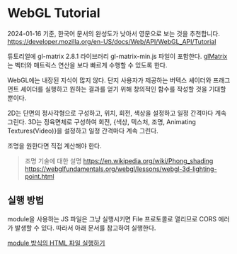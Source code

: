 # WebGL Tutorial

2024-01-16 기준, 한국어 문서의 완성도가 낮아서 영문으로 보는 것을 추천합니다.
<https://developer.mozilla.org/en-US/docs/Web/API/WebGL_API/Tutorial>

튜토리얼에 gl-matrix 2.8.1 라이브러리 gl-matrix-min.js 파일이 포함한다. [glMatrix](https://glmatrix.net/)는 벡터와 매트릭스 연산을 보다 빠르게 수행할 수 있도록 한다.

WebGL에는 내장된 지식이 많지 않다. 단지 사용자가 제공하는 버텍스 셰이더와 프래그먼트 셰이더를 실행하고 원하는 결과를 얻기 위해 창의적인 함수를 작성할 것을 기대할 뿐이다.

2D는 단면의 정사각형으로 구성하고, 위치, 회전, 색상을 설정하고 일정 간격마다 계속 그린다.
3D는 정육면체로 구성하여 회전, {색상, 텍스처, 조명, Animating Textures(Video)}을 설정하고 일정 간격마다 계속 그린다.

조명을 원한다면 직접 계산해야 한다.

> 조명 기술에 대한 설명
<https://en.wikipedia.org/wiki/Phong_shading>
<https://webglfundamentals.org/webgl/lessons/webgl-3d-lighting-point.html>

## 실행 방법

module을 사용하는 JS 파일은 그냥 실행시키면 File 프로토콜로 열리므로 CORS 에러가 발생할 수 있다. 따라서 아래 문서를 참고하여 실행한다.

[module 방식의 HTML 파일 실행하기](../../README.md)
